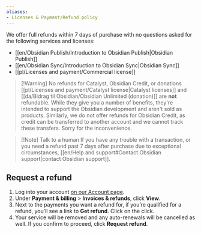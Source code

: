 ```yaml
---
aliases:
- Licenses & Payment/Refund policy
---
```


We offer full refunds within 7 days of purchase with no questions asked for the following services and licenses:

- [[en/Obsidian Publish/Introduction to Obsidian Publish|Obsidian Publish]]
- [[en/Obsidian Sync/Introduction to Obsidian Sync|Obsidian Sync]]
- [[pl/Licenses and payment/Commercial license]]

> [!Warning] No refunds for Catalyst, Obsidian Credit, or donations
> [[pl/Licenses and payment/Catalyst license|Catalyst licenses]] and [[da/Bidrag til Obsidian/Obsidian Unlimited (donation)]] are **not** refundable. While they give you a number of benefits, they're intended to support the Obsidian development and aren't sold as products.
> Similarly, we do not offer refunds for Obsidian Credit, as credit can be transferred to another account and we cannot track these transfers. Sorry for the inconvenience.

> [!Note] Talk to a human
> If you have any trouble with a transaction, or you need a refund past 7 days after purchase due to exceptional circumstances, [[en/Help and support#Contact Obsidian support|contact Obsidian support]].

## Request a refund

1. Log into your account [on our Account page](https://obsidian.md/account).
2. Under **Payment & billing** > **Invoices & refunds**, click **View**.
3. Next to the payments you want a refund for, if you’re qualified for a refund, you’ll see a link to **Get refund**. Click on the click.
4. Your service will be removed and any auto-renewals will be cancelled as well. If you confirm to proceed, click **Request refund**.
